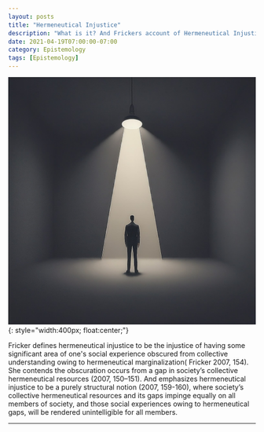 ```yaml
---
layout: posts
title: "Hermeneutical Injustice"
description: "What is it? And Frickers account of Hermeneutical Injustice"
date: 2021-04-19T07:00:00-07:00
category: Epistemology
tags: [Epistemology]
---
```

![TE image](/images/herm.jfif){: style="width:400px; float:center;"}

Fricker defines hermeneutical injustice to be the injustice of having some significant area of one's social experience obscured from collective understanding owing to hermeneutical marginalization( Fricker 2007, 154). 
She contends the obscuration occurs from a gap in society’s collective hermeneutical resources (2007, 150–151). And emphasizes hermeneutical injustice to be a purely structural notion (2007, 159-160), where society’s collective hermeneutical resources and its gaps impinge equally on all members of society, and those social experiences owing to hermeneutical gaps, will be rendered unintelligible for all members.

---
